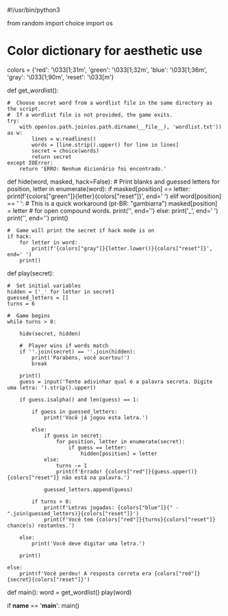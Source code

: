 #!/usr/bin/python3

from random import choice
import os

#  Color dictionary for aesthetic use
colors = {'red': '\033[1;31m',
          'green': '\033[1;32m',
          'blue': '\033[1;36m',
          'gray': '\033[1;90m',
          'reset': '\033[m'}


def get_wordlist():

    #  Choose secret word from a wordlist file in the same directory as the script.
    #  If a wordlist file is not provided, the game exits. 
    try:
        with open(os.path.join(os.path.dirname(__file__), 'wordlist.txt')) as w:
            lines = w.readlines()
            words = [line.strip().upper() for line in lines]
            secret = choice(words)
            return secret
    except IOError:
        return 'ERRO: Nenhum dicionário foi encontrado.'


def hide(word, masked, hack=False):
    #  Print blanks and guessed letters
    for position, letter in enumerate(word):
        if masked[position] == letter:
            print(f'{colors["green"]}{letter}{colors["reset"]}', end=' ')
        elif word[position] == ' ':         #  This is a quick workaround (pt-BR: "gambiarra")
            masked[position] = letter       #  for open compound words.
            print('', end='')
        else:
            print('_', end=' ')
    print('', end='')
    print()

    #  Game will print the secret if hack mode is on
    if hack:
        for letter in word:
            print(f'{colors["gray"]}{letter.lower()}{colors["reset"]}', end=' ')
        print()


def play(secret):

    #  Set initial variables
    hidden = ['_' for letter in secret]
    guessed_letters = []
    turns = 6

    #  Game begins
    while turns > 0:

        hide(secret, hidden)

        #  Player wins if words match
        if ''.join(secret) == ''.join(hidden):
            print('Parabéns, você acertou!')
            break

        print()
        guess = input('Tente adivinhar qual é a palavra secreta. Digite uma letra: ').strip().upper()

        if guess.isalpha() and len(guess) == 1:

            if guess in guessed_letters:
                print('Você já jogou esta letra.')

            else:
                if guess in secret:
                    for position, letter in enumerate(secret):
                        if guess == letter:
                            hidden[position] = letter
                else:
                    turns -= 1
                    print(f'Errado! {colors["red"]}{guess.upper()}{colors["reset"]} não está na palavra.')

                guessed_letters.append(guess)

            if turns > 0:
                print(f'Letras jogadas: {colors["blue"]}{" - ".join(guessed_letters)}{colors["reset"]}')
                print(f'Você tem {colors["red"]}{turns}{colors["reset"]} chance(s) restantes.')

        else:
            print('Você deve digitar uma letra.')

        print()

    else:
        print(f'Você perdeu! A resposta correta era {colors["red"]}{secret}{colors["reset"]}')


def main():
    word = get_wordlist()
    play(word)


if __name__ == '__main__':
    main()
